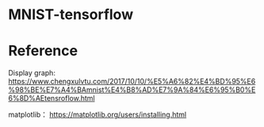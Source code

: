 # MNIST-tensorflow
# Reference
Display graph: https://www.chengxulvtu.com/2017/10/10/%E5%A6%82%E4%BD%95%E6%98%BE%E7%A4%BAmnist%E4%B8%AD%E7%9A%84%E6%95%B0%E6%8D%AEtensroflow.html

matplotlib：
https://matplotlib.org/users/installing.html